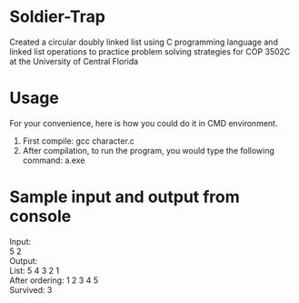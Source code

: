 # Soldier-Trap
Created a circular doubly linked list using C programming language and linked list operations to practice problem solving strategies for COP 3502C at the University of Central Florida

# Usage
For your convenience, here is how you could do it in CMD environment.

1. First compile: gcc character.c
2. After compilation, to run the program, you would type the following command: a.exe

# Sample input and output from console
Input:  
5 2  
Output:  
List: 5 4 3 2 1  
After ordering: 1 2 3 4 5  
Survived: 3  
